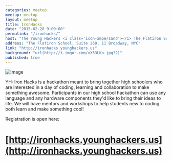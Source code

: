```yaml
---
categories: meetup
meetup: meetup
layout: meetup
title: IronHacks
date: "2015-02-28 9:00:00"
permalink: "/ironhacks/"
host: "The Young Hackers <i class='icon-ampersand'></i> The Flatiron School"
address: "The Flatiron School, Suite 260, 11 Broadway, NYC"
link: "http://ironhacks.younghackers.us"
background: "url(http://i.imgur.com/vX33LKo.jpg?2)"
published: true
---
```


![image](https://cloud.githubusercontent.com/assets/607807/5625037/6bf54250-9540-11e4-8004-3d3075a48939.png)

YH: Iron Hacks is a hackathon meant to bring together high schoolers who are interested in a day of coding, learning and collaboration to make something awesome. Participants in our high school hackathon can use any language and any hardware components they'd like to bring their ideas to life. We will have mentors and workshops to help students new to coding both learn and make something cool!

Registration is open here:

# [http://ironhacks.younghackers.us](http://ironhacks.younghackers.us)